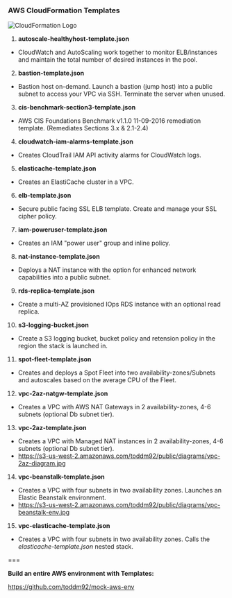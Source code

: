 ### AWS CloudFormation Templates

![CloudFormation Logo](./images/cfn.jpg)

1. **autoscale-healthyhost-template.json**

  * CloudWatch and AutoScaling work together to monitor ELB/instances and maintain the total number of desired instances in the pool.

2. **bastion-template.json**

  * Bastion host on-demand. Launch a bastion (jump host) into a public subnet to access your VPC via SSH.  Terminate the server when unused.

3. **cis-benchmark-section3-template.json**

  * AWS CIS Foundations Benchmark v1.1.0 11-09-2016 remediation template. (Remediates Sections 3.x & 2.1-2.4)

4. **cloudwatch-iam-alarms-template.json** 

  * Creates CloudTrail IAM API activity alarms for CloudWatch logs.

5. **elasticache-template.json**

  * Creates an ElastiCache cluster in a VPC.

6. **elb-template.json**

  * Secure public facing SSL ELB template.  Create and manage your SSL cipher policy.

7. **iam-poweruser-template.json**

  * Creates an IAM "power user" group and inline policy.

8. **nat-instance-template.json**

  * Deploys a NAT instance with the option for enhanced network capabilities into a public subnet.

9. **rds-replica-template.json**

  * Create a multi-AZ provisioned IOps RDS instance with an optional read replica.

10. **s3-logging-bucket.json**

  * Create a S3 logging bucket, bucket policy and retension policy in the region the stack is launched in.

11. **spot-fleet-template.json**

 * Creates and deploys a Spot Fleet into two availability-zones/Subnets and autoscales based on the average CPU of the Fleet.

12. **vpc-2az-natgw-template.json**

  * Creates a VPC with AWS NAT Gateways in 2 availability-zones, 4-6 subnets (optional Db subnet tier).

13. **vpc-2az-template.json**

  * Creates a VPC with Managed NAT instances in 2 availability-zones, 4-6 subnets (optional Db subnet tier).
  * https://s3-us-west-2.amazonaws.com/toddm92/public/diagrams/vpc-2az-diagram.jpg

14. **vpc-beanstalk-template.json**

  * Creates a VPC with four subnets in two availability zones. Launches an Elastic Beanstalk environment.
  * https://s3-us-west-2.amazonaws.com/toddm92/public/diagrams/vpc-beanstalk-env.jpg

15. **vpc-elasticache-template.json**

  * Creates a VPC with four subnets in two availability zones. Calls the *elasticache-template.json* nested stack.

===

**Build an entire AWS environment with Templates:**

https://github.com/toddm92/mock-aws-env

